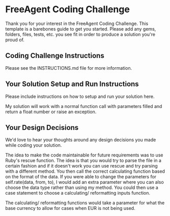 # FreeAgent Coding Challenge

Thank you for your interest in the FreeAgent Coding Challenge.  This template is a barebones guide to get you started.  Please add any gems, folders, files, tests, etc. you see fit in order to produce a solution you're proud of.

## Coding Challenge Instructions

Please see the INSTRUCTIONS.md file for more information.

## Your Solution Setup and Run Instructions

Please include instructions on how to setup and run your solution here.

My solution will work with a normal function call with parameters filled and return a float number or raise an exception.


## Your Design Decisions

We'd love to hear your thoughts around any design decisions you made while coding your solution.

The idea to make the code maintainable for future requirements was to use Ruby's rescue function. The idea is that you would try to parse the file in a certain fashion and if it doesn't work you can use rescue and try parsing with a different method. You then call the correct calculating function based on the format of the data. If you were able to change the parameters for self.rate(data, from, to), I would add an extra parameter where you can also choose the data type rather than using my method. You could then use a case statement to choose a calculating/ reformatting inputs function.

The calculating/ reformatting functions would take a parameter for what the base currency to allow for cases when EUR is not being used.
